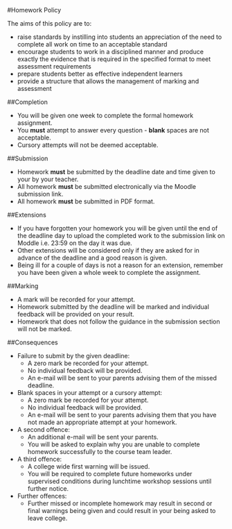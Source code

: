 #Homework Policy

The aims of this policy are to:

- raise standards by instilling into students an appreciation of the need to complete all work on time to an acceptable standard
- encourage students to work in a disciplined manner and produce exactly the evidence that is required in the specified format to meet assessment requirements
- prepare students better as effective independent learners
- provide a structure that allows the management of marking and assessment

##Completion

- You will be given one week to complete the formal homework assignment.
- You **must** attempt to answer every question - **blank** spaces are not acceptable.
- Cursory attempts will not be deemed acceptable.

##Submission

- Homework **must** be submitted by the deadline date and time given to your by your teacher.
- All homework **must** be submitted electronically via the Moodle submission link.
- All homework **must** be submitted in PDF format.

##Extensions

- If you have forgotten your homework you will be given until the end of the deadline day to upload the completed work to the submission link on Moddle i.e. 23:59 on the day it was due.
- Other extensions will be considered only if they are asked for in advance of the deadline and a good reason is given.
- Being ill for a couple of days is not a reason for an extension, remember you have been given a whole week to complete the assignment.

##Marking

- A mark will be recorded for your attempt.
- Homework submitted by the deadline will be marked and individual feedback will be provided on your result.
- Homework that does not follow the guidance in the submission section will not be marked.

##Consequences
- Failure to submit by the given deadline:
    - A zero mark be recorded for your attempt.
    - No individual feedback will be provided.
    - An e-mail will be sent to your parents advising them of the missed deadline.
- Blank spaces in your attempt or a cursory attempt:
    - A zero mark be recorded for your attempt.
    - No individual feedback will be provided.
    - An e-mail will be sent to your parents advising them that you have not made an appropriate attempt at your homework.
- A second offence:
    - An additional e-mail will be sent your parents.
    - You will be asked to explain why you are unable to complete homework successfully to the course team leader.
- A third offence:
    - A college wide first warning will be issued.
    - You will be required to complete future homeworks under supervised conditions during lunchtime workshop sessions until further notice.
- Further offences:
    - Further missed or incomplete homework may result in second or final warnings being given and could result in your being asked to leave college.

